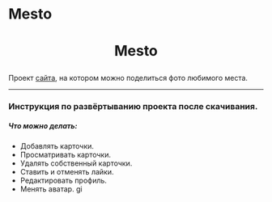 # Mesto  

# <p align="center">Mesto</p>  

Проект [сайта](https://artem-chumak.github.io/mesto/), на котором можно поделиться фото любимого места.  

---
### Инструкция по развёртыванию проекта после скачивания.

##### Что можно делать:
- Добавлять карточки.
- Просматривать карточки.
- Удалять собственный карточки.
- Ставить и отменять лайки.
- Редактировать профиль.
- Менять аватар.
gi
